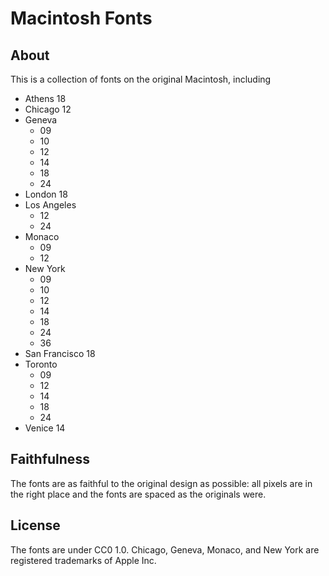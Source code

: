 # Macintosh Fonts
## About
This is a collection of fonts on the original Macintosh, including  
- Athens 18  
- Chicago 12  
- Geneva  
    - 09  
    - 10  
    - 12  
    - 14  
    - 18  
    - 24  
- London 18  
- Los Angeles  
    - 12  
    - 24  
- Monaco  
    - 09  
    - 12  
- New York  
    - 09  
    - 10  
    - 12  
    - 14  
    - 18  
    - 24  
    - 36  
- San Francisco 18  
- Toronto  
    - 09  
    - 12  
    - 14  
    - 18  
    - 24  
- Venice 14  
## Faithfulness
The fonts are as faithful to the original design as possible: all pixels are in the right place and the fonts are spaced as the originals were.
## License
The fonts are under CC0 1.0.
Chicago, Geneva, Monaco, and New York are registered trademarks of Apple Inc.